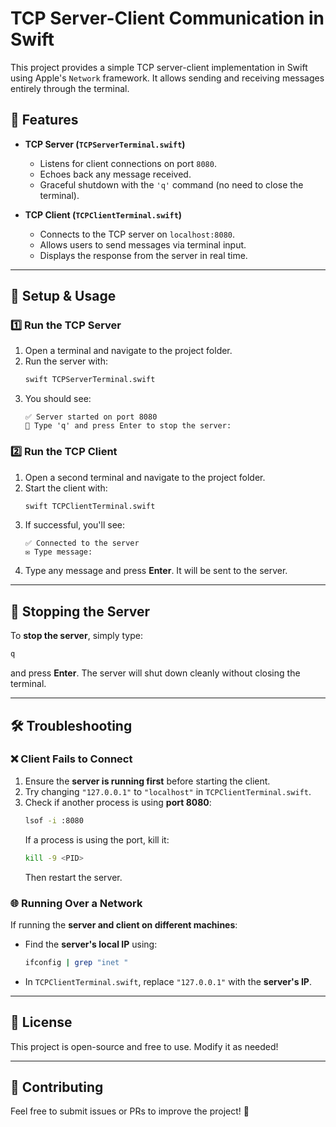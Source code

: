 
# TCP Server-Client Communication in Swift

This project provides a simple TCP server-client implementation in Swift using Apple's `Network` framework. It allows sending and receiving messages entirely through the terminal.

## 📌 Features
- **TCP Server (`TCPServerTerminal.swift`)**
  - Listens for client connections on port `8080`.
  - Echoes back any message received.
  - Graceful shutdown with the `'q'` command (no need to close the terminal).
  
- **TCP Client (`TCPClientTerminal.swift`)**
  - Connects to the TCP server on `localhost:8080`.
  - Allows users to send messages via terminal input.
  - Displays the response from the server in real time.

---

## 🚀 Setup & Usage

### **1️⃣ Run the TCP Server**
1. Open a terminal and navigate to the project folder.
2. Run the server with:
   ```sh
   swift TCPServerTerminal.swift
   ```
3. You should see:
   ```
   ✅ Server started on port 8080
   🛑 Type 'q' and press Enter to stop the server:
   ```

### **2️⃣ Run the TCP Client**
1. Open a second terminal and navigate to the project folder.
2. Start the client with:
   ```sh
   swift TCPClientTerminal.swift
   ```
3. If successful, you'll see:
   ```
   ✅ Connected to the server
   ✉️ Type message: 
   ```
4. Type any message and press **Enter**. It will be sent to the server.

---

## 🛑 Stopping the Server
To **stop the server**, simply type:
```sh
q
```
and press **Enter**. The server will shut down cleanly without closing the terminal.

---

## 🛠️ Troubleshooting

### **❌ Client Fails to Connect**
1. Ensure the **server is running first** before starting the client.
2. Try changing `"127.0.0.1"` to `"localhost"` in `TCPClientTerminal.swift`.
3. Check if another process is using **port 8080**:
   ```sh
   lsof -i :8080
   ```
   If a process is using the port, kill it:
   ```sh
   kill -9 <PID>
   ```
   Then restart the server.

### **🌐 Running Over a Network**
If running the **server and client on different machines**:
- Find the **server's local IP** using:
  ```sh
  ifconfig | grep "inet "
  ```
- In `TCPClientTerminal.swift`, replace `"127.0.0.1"` with the **server's IP**.

---

## 📄 License
This project is open-source and free to use. Modify it as needed!

---

## 🤝 Contributing
Feel free to submit issues or PRs to improve the project! 🚀
